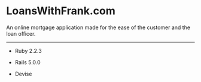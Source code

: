 # LoansWithFrank.com

An online mortgage application made for the ease of the customer and the loan officer.

------------------------------

* Ruby 2.2.3

* Rails 5.0.0

* Devise


